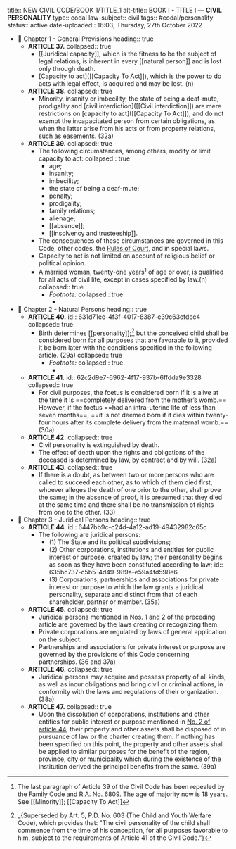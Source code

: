 title:: NEW CIVIL CODE/BOOK 1/TITLE_1
alt-title:: BOOK I - TITLE I —  **CIVIL PERSONALITY**
type:: codal
law-subject:: civil
tags:: #codal/personality
status:: active
date-uploaded:: 16:03; Thursday, 27th October 2022

- 🔴 Chapter 1 - General Provisions
  heading:: true
	- **ARTICLE 37.**
	  collapsed:: true
		- [[Juridical capacity]], which is the fitness to be the subject of legal relations, is inherent in every [[natural person]] and is lost only through death.
		- [Capacity to act]([[Capacity To Act]]), which is the power to do acts with legal effect, is acquired and may be lost. (n)
	- **ARTICLE 38.**
	  collapsed:: true
		- Minority, insanity or imbecility, the state of being a deaf-mute, prodigality and [civil interdiction]([[Civil interdiction]]) are mere restrictions on [capacity to act]([[Capacity To Act]]), and do not exempt the incapacitated person from certain obligations, as when the latter arise from his acts or from property relations, such as [easements]([[Easements]]). (32a)
	- **ARTICLE 39.**
	  collapsed:: true
		- The following circumstances, among others, modify or limit capacity to act:
		  collapsed:: true
			- age;
			- insanity;
			- imbecility;
			- the state of being a deaf-mute;
			- penalty;
			- prodigality;
			- family relations;
			- alienage;
			- [[absence]];
			- [[insolvency and trusteeship]].
		- The consequences of these circumstances are governed in this Code, other codes, the [Rules of Court]([[ROC_Annotated]]), and in special laws.
		- Capacity to act is not limited on account of religious belief or political opinion.
		- A married woman, twenty-one years[^1] of age or over, is qualified for all acts of civil life, except in cases specified by law.(n)
		  collapsed:: true
			- _Footnote:_
			  collapsed:: true
				- [^1]: The last paragraph of Article 39 of the Civil Code has been repealed by the Family Code and R.A. No. 6809. The age of majority now is 18 years. See [[Minority]]; [[Capacity To Act]]
- 🔴 Chapter 2 - Natural Persons
  heading:: true
	- **ARTICLE 40.**
	  id:: 631d71ee-4f3f-4017-8387-e39c63cfdec4
	  collapsed:: true
		- Birth determines [[personality]];[^2] but the conceived child shall be considered born for all purposes that are favorable to it, provided it be born later with the conditions specified in the following article. (29a)
		  collapsed:: true
			- _Footnote:_
			  collapsed:: true
				- [^2]: _{Superseded by Art. 5, P.D. No. 603 (The Child and Youth Welfare Code), which provides that: "The civil personality of the child shall commence from the time of his conception, for all purposes favorable to him, subject to the requirements of Article 41 of the Civil Code."}
	- **ARTICLE 41.**
	  id:: 62c2d9e7-6962-4f17-937b-6ffdda9e3328
	  collapsed:: true
		- For civil purposes, the foetus is considered born if it is alive at the time it is ==completely delivered from the mother’s womb.== However, if the foetus ==had an intra-uterine life of less than seven months==, ==it is not deemed born if it dies within twenty-four hours after its complete delivery from the maternal womb.== (30a)
	- **ARTICLE 42.**
	  collapsed:: true
		- Civil personality is extinguished by death.
		- The effect of death upon the rights and obligations of the deceased is determined by law, by contract and by will. (32a)
	- **ARTICLE 43.**
	  collapsed:: true
		- If there is a doubt, as between two or more persons who are called to succeed each other, as to which of them died first, whoever alleges the death of one prior to the other, shall prove the same; in the absence of proof, it is presumed that they died at the same time and there shall be no transmission of rights from one to the other. (33)
- 🔴 Chapter 3 - Juridical Persons
  heading:: true
	- **ARTICLE 44.**
	  id:: 6447bb9c-c24d-4a12-ad19-49432982c65c
		- The following are juridical persons:
			- (1) The State and its political subdivisions;
			- (2) Other corporations, institutions and entities for public interest or purpose, created by law; their personality begins as soon as they have been constituted according to law;
			  id:: 635bc737-c5b5-4d49-989a-e59a4fd598e6
			- (3) Corporations, partnerships and associations for private interest or purpose to which the law grants a juridical personality, separate and distinct from that of each shareholder, partner or member. (35a)
	- **ARTICLE 45.**
	  collapsed:: true
		- Juridical persons mentioned in Nos. 1 and 2 of the preceding article are governed by the laws creating or recognizing them.
		- Private corporations are regulated by laws of general application on the subject.
		- Partnerships and associations for private interest or purpose are governed by the provisions of this Code concerning partnerships. (36 and 37a)
	- **ARTICLE 46.**
	  collapsed:: true
		- Juridical persons may acquire and possess property of all kinds, as well as incur obligations and bring civil or criminal actions, in conformity with the laws and regulations of their organization. (38a)
	- **ARTICLE 47.**
	  collapsed:: true
		- Upon the dissolution of corporations, institutions and other entities for public interest or purpose mentioned in [No. 2 of article 44](((635bc737-c5b5-4d49-989a-e59a4fd598e6))), their property and other assets shall be disposed of in pursuance of law or the charter creating them. If nothing has been specified on this point, the property and other assets shall be applied to similar purposes for the benefit of the region, province, city or municipality which during the existence of the institution derived the principal benefits from the same. (39a)